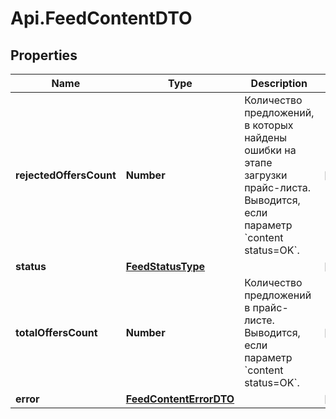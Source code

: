 # Api.FeedContentDTO

## Properties

Name | Type | Description | Notes
------------ | ------------- | ------------- | -------------
**rejectedOffersCount** | **Number** | Количество предложений, в которых найдены ошибки на этапе загрузки прайс-листа. Выводится, если параметр &#x60;content status&#x3D;OK&#x60;.  | [optional] 
**status** | [**FeedStatusType**](FeedStatusType.md) |  | [optional] 
**totalOffersCount** | **Number** | Количество предложений в прайс-листе. Выводится, если параметр &#x60;content status&#x3D;OK&#x60;.  | [optional] 
**error** | [**FeedContentErrorDTO**](FeedContentErrorDTO.md) |  | [optional] 


